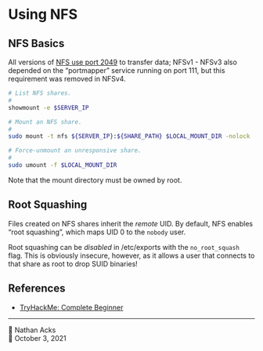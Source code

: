 # Using NFS

## NFS Basics

All versions of [NFS use port 2049](https://racinpaper.com/auto-racing/what-is-nfs-port-number-in-linux.html) to transfer data; NFSv1 - NFSv3 also depended on the “portmapper” service running on port 111, but this requirement was removed in NFSv4.

```bash
# List NFS shares.
#
showmount -e $SERVER_IP

# Mount an NFS share.
#
sudo mount -t nfs ${SERVER_IP}:${SHARE_PATH} $LOCAL_MOUNT_DIR -nolock

# Force-unmount an unresponsive share.
#
sudo umount -f $LOCAL_MOUNT_DIR
```

Note that the mount directory must be owned by root.

## Root Squashing

Files created on NFS shares inherit the *remote* UID. By default, NFS enables “root squashing”, which maps UID 0 to the `nobody` user.

Root squashing can be *disabled* in /etc/exports with the `no_root_squash` flag. This is obviously insecure, however, as it allows a user that connects to that share as root to drop SUID binaries!

## References

* [TryHackMe: Complete Beginner](tryhackme-complete-beginner.md)

- - - -

👤 Nathan Acks  
📅 October 3, 2021
